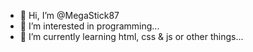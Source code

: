 - 👋 Hi, I’m @MegaStick87
- 👀 I’m interested in programming...
- 🌱 I’m currently learning html, css & js or other things...

